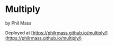 # Multiply
by Phil Mass

Deployed at [https://philrmass.github.io/multiply/](https://philrmass.github.io/multiply/)
